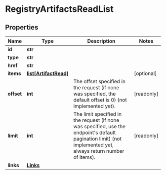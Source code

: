 # RegistryArtifactsReadList

## Properties
| Name | Type | Description | Notes |
| ------------ | ------------- | ------------- | ------------- |
| **id** | **str** |  |  |
| **type** | **str** |  |  |
| **href** | **str** |  |  |
| **items** | [**list[ArtifactRead]**](ArtifactRead.md) |  | [optional]  |
| **offset** | **int** | The offset specified in the request (if none was specified, the default offset is 0) (not implemented yet).  | [readonly]  |
| **limit** | **int** | The limit specified in the request (if none was specified, use the endpoint&#39;s default pagination limit) (not implemented yet, always return number of items).  | [readonly]  |
| **links** | [**Links**](Links.md) |  |  |


